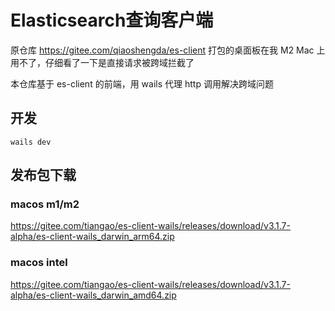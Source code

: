 # Elasticsearch查询客户端

原仓库 https://gitee.com/qiaoshengda/es-client 打包的桌面板在我 M2 Mac 上用不了，仔细看了一下是直接请求被跨域拦截了

本仓库基于 es-client 的前端，用 wails 代理 http 调用解决跨域问题

## 开发

```shell
wails dev
```

## 发布包下载

### macos m1/m2
https://gitee.com/tiangao/es-client-wails/releases/download/v3.1.7-alpha/es-client-wails_darwin_arm64.zip

### macos intel
https://gitee.com/tiangao/es-client-wails/releases/download/v3.1.7-alpha/es-client-wails_darwin_amd64.zip
